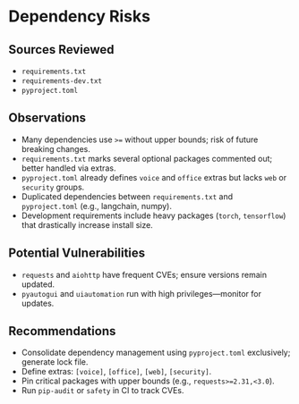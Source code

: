 # Dependency Risks

## Sources Reviewed
- `requirements.txt`
- `requirements-dev.txt`
- `pyproject.toml`

## Observations
- Many dependencies use `>=` without upper bounds; risk of future breaking changes.
- `requirements.txt` marks several optional packages commented out; better handled via extras.
- `pyproject.toml` already defines `voice` and `office` extras but lacks `web` or `security` groups.
- Duplicated dependencies between `requirements.txt` and `pyproject.toml` (e.g., langchain, numpy).
- Development requirements include heavy packages (`torch`, `tensorflow`) that drastically increase install size.

## Potential Vulnerabilities
- `requests` and `aiohttp` have frequent CVEs; ensure versions remain updated.
- `pyautogui` and `uiautomation` run with high privileges—monitor for updates.

## Recommendations
- Consolidate dependency management using `pyproject.toml` exclusively; generate lock file.
- Define extras: `[voice]`, `[office]`, `[web]`, `[security]`.
- Pin critical packages with upper bounds (e.g., `requests>=2.31,<3.0`).
- Run `pip-audit` or `safety` in CI to track CVEs.
